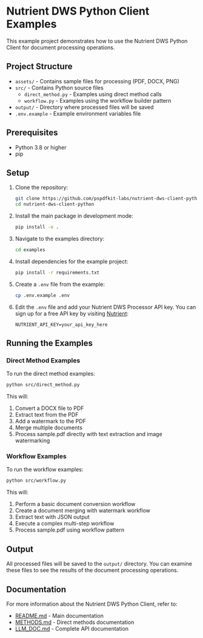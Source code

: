 # Nutrient DWS Python Client Examples

This example project demonstrates how to use the Nutrient DWS Python Client for document processing operations.

## Project Structure

- `assets/` - Contains sample files for processing (PDF, DOCX, PNG)
- `src/` - Contains Python source files
  - `direct_method.py` - Examples using direct method calls
  - `workflow.py` - Examples using the workflow builder pattern
- `output/` - Directory where processed files will be saved
- `.env.example` - Example environment variables file

## Prerequisites

- Python 3.8 or higher
- pip

## Setup

1. Clone the repository:
   ```bash
   git clone https://github.com/pspdfkit-labs/nutrient-dws-client-python.git
   cd nutrient-dws-client-python
   ```

2. Install the main package in development mode:
   ```bash
   pip install -e .
   ```

3. Navigate to the examples directory:
   ```bash
   cd examples
   ```

4. Install dependencies for the example project:
   ```bash
   pip install -r requirements.txt
   ```

5. Create a `.env` file from the example:
   ```bash
   cp .env.example .env
   ```

6. Edit the `.env` file and add your Nutrient DWS Processor API key. You can sign up for a free API key by visiting [Nutrient](https://www.nutrient.io/api/):
   ```
   NUTRIENT_API_KEY=your_api_key_here
   ```

## Running the Examples

### Direct Method Examples

To run the direct method examples:

```bash
python src/direct_method.py
```

This will:
1. Convert a DOCX file to PDF
2. Extract text from the PDF
3. Add a watermark to the PDF
4. Merge multiple documents
5. Process sample.pdf directly with text extraction and image watermarking

### Workflow Examples

To run the workflow examples:

```bash
python src/workflow.py
```

This will:
1. Perform a basic document conversion workflow
2. Create a document merging with watermark workflow
3. Extract text with JSON output
4. Execute a complex multi-step workflow
5. Process sample.pdf using workflow pattern

## Output

All processed files will be saved to the `output/` directory. You can examine these files to see the results of the document processing operations.

## Documentation

For more information about the Nutrient DWS Python Client, refer to:

- [README.md](../README.md) - Main documentation
- [METHODS.md](../METHODS.md) - Direct methods documentation
- [LLM_DOC.md](../LLM_DOC.md) - Complete API documentation
